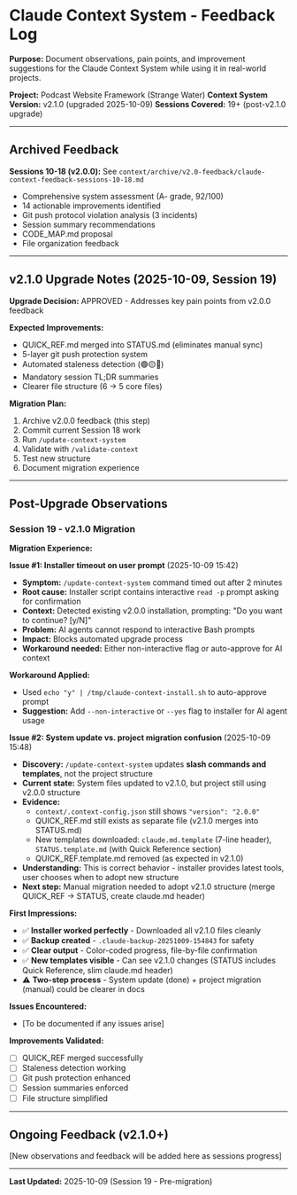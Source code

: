 # Claude Context System - Feedback Log

**Purpose:** Document observations, pain points, and improvement suggestions for the Claude Context System while using it in real-world projects.

**Project:** Podcast Website Framework (Strange Water)
**Context System Version:** v2.1.0 (upgraded 2025-10-09)
**Sessions Covered:** 19+ (post-v2.1.0 upgrade)

---

## Archived Feedback

**Sessions 10-18 (v2.0.0):** See `context/archive/v2.0-feedback/claude-context-feedback-sessions-10-18.md`
- Comprehensive system assessment (A- grade, 92/100)
- 14 actionable improvements identified
- Git push protocol violation analysis (3 incidents)
- Session summary recommendations
- CODE_MAP.md proposal
- File organization feedback

---

## v2.1.0 Upgrade Notes (2025-10-09, Session 19)

**Upgrade Decision:** APPROVED - Addresses key pain points from v2.0.0 feedback

**Expected Improvements:**
- QUICK_REF.md merged into STATUS.md (eliminates manual sync)
- 5-layer git push protection system
- Automated staleness detection (🟢🟡🔴)
- Mandatory session TL;DR summaries
- Clearer file structure (6 → 5 core files)

**Migration Plan:**
1. Archive v2.0.0 feedback (this step)
2. Commit current Session 18 work
3. Run `/update-context-system`
4. Validate with `/validate-context`
5. Test new structure
6. Document migration experience

---

## Post-Upgrade Observations

### Session 19 - v2.1.0 Migration

**Migration Experience:**

**Issue #1: Installer timeout on user prompt** (2025-10-09 15:42)
- **Symptom:** `/update-context-system` command timed out after 2 minutes
- **Root cause:** Installer script contains interactive `read -p` prompt asking for confirmation
- **Context:** Detected existing v2.0.0 installation, prompting: "Do you want to continue? [y/N]"
- **Problem:** AI agents cannot respond to interactive Bash prompts
- **Impact:** Blocks automated upgrade process
- **Workaround needed:** Either non-interactive flag or auto-approve for AI context

**Workaround Applied:**
- Used `echo "y" | /tmp/claude-context-install.sh` to auto-approve prompt
- **Suggestion:** Add `--non-interactive` or `--yes` flag to installer for AI agent usage

**Issue #2: System update vs. project migration confusion** (2025-10-09 15:48)
- **Discovery:** `/update-context-system` updates **slash commands and templates**, not the project structure
- **Current state:** System files updated to v2.1.0, but project still using v2.0.0 structure
- **Evidence:**
  - `context/.context-config.json` still shows `"version": "2.0.0"`
  - QUICK_REF.md still exists as separate file (v2.1.0 merges into STATUS.md)
  - New templates downloaded: `claude.md.template` (7-line header), `STATUS.template.md` (with Quick Reference section)
  - QUICK_REF.template.md removed (as expected in v2.1.0)
- **Understanding:** This is correct behavior - installer provides latest tools, user chooses when to adopt new structure
- **Next step:** Manual migration needed to adopt v2.1.0 structure (merge QUICK_REF → STATUS, create claude.md header)

**First Impressions:**
- ✅ **Installer worked perfectly** - Downloaded all v2.1.0 files cleanly
- ✅ **Backup created** - `.claude-backup-20251009-154843` for safety
- ✅ **Clear output** - Color-coded progress, file-by-file confirmation
- ✅ **New templates visible** - Can see v2.1.0 changes (STATUS includes Quick Reference, slim claude.md header)
- ⚠️ **Two-step process** - System update (done) + project migration (manual) could be clearer in docs

**Issues Encountered:**
- [To be documented if any issues arise]

**Improvements Validated:**
- [ ] QUICK_REF merged successfully
- [ ] Staleness detection working
- [ ] Git push protection enhanced
- [ ] Session summaries enforced
- [ ] File structure simplified

---

## Ongoing Feedback (v2.1.0+)

[New observations and feedback will be added here as sessions progress]

---

**Last Updated:** 2025-10-09 (Session 19 - Pre-migration)
